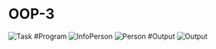 # OOP-3
![Task](https://github.com/user-attachments/assets/3c5d4d59-3012-4d41-9749-ded9cc90547d)
#Program
![InfoPerson](https://github.com/user-attachments/assets/629e4dde-47b3-467e-98b5-e5f79d78197e)
![Person](https://github.com/user-attachments/assets/821a5a51-dc3a-4685-95b8-7d41ac6bb27a)
#Output
![Output](https://github.com/user-attachments/assets/0646c378-74c4-40dd-8dd0-16d431359913)
